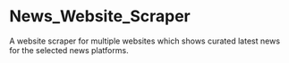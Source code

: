 # News_Website_Scraper
A website scraper for multiple websites which shows curated latest news for the selected news platforms.
